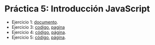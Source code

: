 # Práctica 5: Introducción JavaScript

* Ejercicio 1: [documento](https://docs.google.com/document/d/1v9HteyqI_cv-gIEb32NXnbCniwBrjEe3KjYcVeq5Xk0/edit?usp=sharing).
* Ejercicio 3: [codigo](https://github.com/alu0101070650/uya-practicas-grupo13/blob/master/practica5/ejercicio3/ejercicio3.js), [pagina](https://alu0101070650.github.io/uya-practicas-grupo13/practica5/ejercicio3/ejercicio3.html)
* Ejercicio 4: [código](https://github.com/alu0101070650/uya-practicas-grupo13/blob/master/practica5/ejercicio4/ejercicio4.js), [página](https://alu0101070650.github.io/uya-practicas-grupo13/practica5/ejercicio4/ejercicio4.html).
* Ejercicio 5: [código](https://github.com/alu0101070650/uya-practicas-grupo13/blob/master/practica5/ejercicio5/ejercicio5.js), [página](https://alu0101070650.github.io/uya-practicas-grupo13/practica5/ejercicio5/ejercicio5.html).
